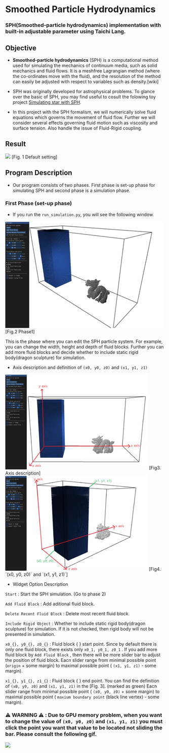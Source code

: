 # Smoothed Particle Hydrodynamics
### **SPH**(Smoothed-particle hydrodynamics) implementation with built-in adjustable parameter using Taichi Lang.

## Objective
- **Smoothed-particle hydrodynamics** (SPH) is a computational method used for simulating the mechanics of continuum media, such as solid mechanics and fluid flows. It is a meshfree Lagrangian method (where the co-ordinates move with the fluid), and the resolution of the method can easily be adjusted with respect to variables such as density.[wiki] 

- SPH was originally developed for astrophysical problems. To glance over the basic of SPH, you may find useful to cosult the folowing toy project [Simulating star with SPH](https://github.com/sillsill777/vpython-projects).

- In this project with the SPH formalism, we will numerically solve fluid equations which governs the movement of fluid flow. Further we will consider several effects governing fluid motion such as viscosity and surface tension. Also handle the issue of Fluid-Rigid coupling.

## Result
<img src="./image/default.gif">
[Fig. 1 Default setting]

## Program Description
- Our program consists of two phases. First phase is set-up phase for simulating SPH and second phase is a simulation phase.  
### First Phase (set-up phase)
- If you run the `run_simulation.py`, you will see the following window.
<img src="./image/png/phase1.png">
[Fig.2 Phase1]

This is the phase where you can edit the SPH particle system. For example, you can change the width, height and depth of fluid blocks. Further you can add more fluid blocks and decide whether to include static rigid body(dragon sculpture) for simulation.

- Axis description and definition of `(x0, y0, z0)` and `(x1, y1, z1)`

<img src="./image/png/front-view.png" height="300">
[Fig3. Axis description]

<img src="./image/png/side-view.png" height="300">
[Fig4. `(x0, y0, z0)` and `(x1, y1, z1)`]


- Widget Option Description

`Start` : Start the SPH simulation. (Go to phase 2)

`Add Fluid Block` : Add aditional fluid block. 

`Delete Recent Fluid Block` : Delete most recent fluid block.

`Include Rigid Object` : Whether to include static rigid body(dragon sculpture) for simulation. If it is not checked, then rigid body will not be presented in simulation.

`x0_{}, y0_{}, z0_{}` : Fluid block { } start point. Since by default there is only one fluid block, there exists only `x0_1, y0_1, z0_1` . If you add more fluid block by `Add Fluid Block` , then there will be more slider bar to adjust the position of fluid block. Eacn slider range from minimal possible point (`origin` + some margin) to maximal possible point ( `(x1, y1, z1)` - some margin).

`x1_{}, y1_{}, z1_{}` : Fluid block { } end point. You can find the definition of `(x0, y0, z0)` and `(x1, y1, z1)` in the [Fig. 3]. (marked as green) Eacn slider range from minimal possible point ( `(x0, y0, z0)` + some margin) to maximal possible point ( `maxium boundary point` (black line vertex) - some margin).

### :warning: WARNING :warning: : Due to GPU memory problem, when you want to change the value of `(x0, y0, z0)` and `(x1, y1, z1)` you must **click** the point you want that value to be located not sliding the bar. Please consult the following gif.

<img src="./image/phase1-manual.gif">
